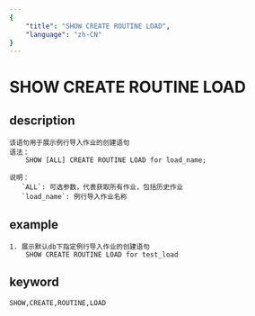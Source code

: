 ```yaml
---
{
    "title": "SHOW CREATE ROUTINE LOAD",
    "language": "zh-CN"
}
---
```


<!-- 
Licensed to the Apache Software Foundation (ASF) under one
or more contributor license agreements.  See the NOTICE file
distributed with this work for additional information
regarding copyright ownership.  The ASF licenses this file
to you under the Apache License, Version 2.0 (the
"License"); you may not use this file except in compliance
with the License.  You may obtain a copy of the License at

  http://www.apache.org/licenses/LICENSE-2.0

Unless required by applicable law or agreed to in writing,
software distributed under the License is distributed on an
"AS IS" BASIS, WITHOUT WARRANTIES OR CONDITIONS OF ANY
KIND, either express or implied.  See the License for the
specific language governing permissions and limitations
under the License.
-->

# SHOW CREATE ROUTINE LOAD
## description
    该语句用于展示例行导入作业的创建语句
    语法：
        SHOW [ALL] CREATE ROUTINE LOAD for load_name;
        
    说明：
       `ALL`: 可选参数，代表获取所有作业，包括历史作业
       `load_name`: 例行导入作业名称
        
## example
    1. 展示默认db下指定例行导入作业的创建语句
        SHOW CREATE ROUTINE LOAD for test_load
         
## keyword
    SHOW,CREATE,ROUTINE,LOAD